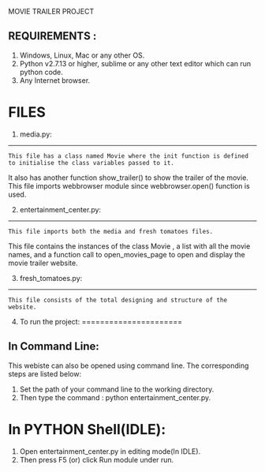 ﻿ MOVIE TRAILER PROJECT



 REQUIREMENTS :
 --------------

1. Windows, Linux, Mac or any other OS.
2. Python v2.7.13 or higher, sublime or any other text editor which can run python code.
3. Any Internet browser.

 FILES
=======

1. media.py:
 -----------
	This file has a class named Movie where the init function is defined to initialise the class variables passed to it.
It also has another function show_trailer() to show the trailer of the movie. 
This file imports webbrowser module since webbrowser.open() function is used.

2. entertainment_center.py:
 --------------------------
	This file imports both the media and fresh tomatoes files. 
This file contains the instances of the class Movie , a list with all the movie names, and a function call to open_movies_page to open and display the movie trailer website.

3. fresh_tomatoes.py:
 --------------------
	This file consists of the total designing and structure of the website.

4. To run the project:
======================

In Command Line:
----------------
This webiste can also be opened using command line. The corresponding steps are listed below:
1. Set the path of your command line to the working directory.
2. Then type the command : python entertainment_center.py.

In PYTHON Shell(IDLE):
======================
1. Open entertainment_center.py in editing mode(In IDLE).
2. Then press F5 (or) click Run module under run.
